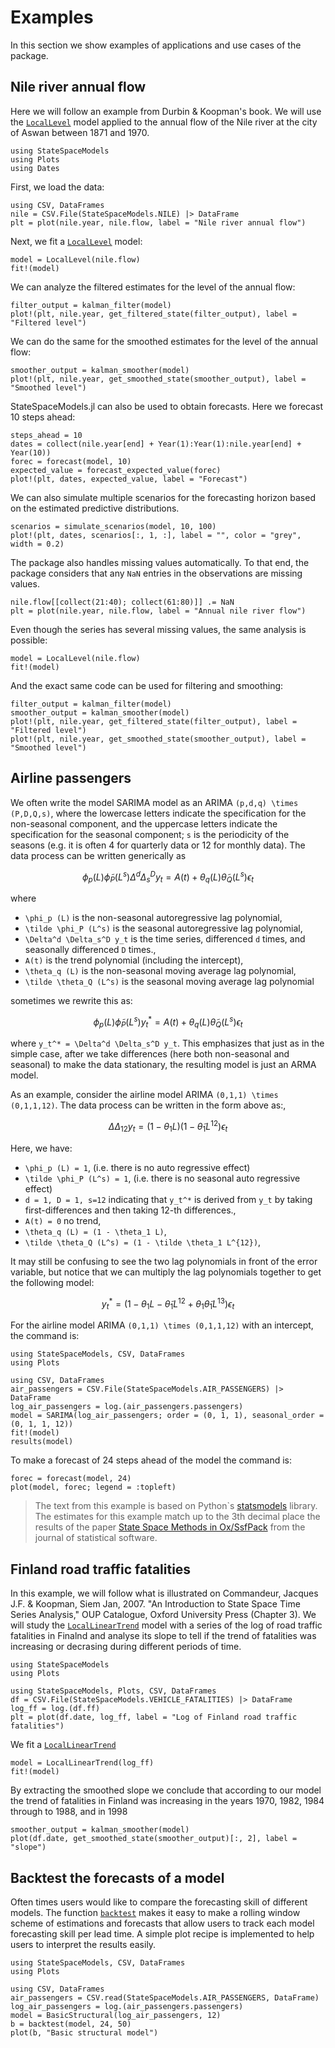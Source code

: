 # Examples

In this section we show examples of applications and use cases of the package.

## Nile river annual flow

Here we will follow an example from Durbin & Koopman's book. We will use the [`LocalLevel`](@ref) model applied to the annual flow of the Nile river at the city of Aswan between 1871 and 1970.

```@setup nile
using StateSpaceModels
using Plots
using Dates
```

First, we load the data:

```@example nile
using CSV, DataFrames
nile = CSV.File(StateSpaceModels.NILE) |> DataFrame
plt = plot(nile.year, nile.flow, label = "Nile river annual flow")
```

Next, we fit a [`LocalLevel`](@ref) model:

```@example nile
model = LocalLevel(nile.flow)
fit!(model)
```

We can analyze the filtered estimates for the level of the annual flow:

```@example nile
filter_output = kalman_filter(model)
plot!(plt, nile.year, get_filtered_state(filter_output), label = "Filtered level")
```

We can do the same for the smoothed estimates for the level of the annual flow:

```@example nile
smoother_output = kalman_smoother(model)
plot!(plt, nile.year, get_smoothed_state(smoother_output), label = "Smoothed level")
```

StateSpaceModels.jl can also be used to obtain forecasts. Here we forecast 10 steps ahead:

```@example nile
steps_ahead = 10
dates = collect(nile.year[end] + Year(1):Year(1):nile.year[end] + Year(10))
forec = forecast(model, 10)
expected_value = forecast_expected_value(forec)
plot!(plt, dates, expected_value, label = "Forecast")
```

We can also simulate multiple scenarios for the forecasting horizon based on the estimated predictive distributions.

```@example nile
scenarios = simulate_scenarios(model, 10, 100)
plot!(plt, dates, scenarios[:, 1, :], label = "", color = "grey", width = 0.2)
```

The package also handles missing values automatically. To that end, the package considers that any `NaN` entries in the observations are missing values.

```@example nile
nile.flow[[collect(21:40); collect(61:80)]] .= NaN
plt = plot(nile.year, nile.flow, label = "Annual nile river flow")
```

Even though the series has several missing values, the same analysis is possible:

```@example nile
model = LocalLevel(nile.flow)
fit!(model)
```

And the exact same code can be used for filtering and smoothing:

```@example nile
filter_output = kalman_filter(model)
smoother_output = kalman_smoother(model)
plot!(plt, nile.year, get_filtered_state(filter_output), label = "Filtered level")
plot!(plt, nile.year, get_smoothed_state(smoother_output), label = "Smoothed level")
```

## Airline passengers

We often write the model SARIMA model as an ARIMA ``(p,d,q) \times (P,D,Q,s)``, where the lowercase letters indicate the specification for the non-seasonal component, and the uppercase letters indicate the specification for the seasonal component; ``s`` is the periodicity of the seasons (e.g. it is often 4 for quarterly data or 12 for monthly data). The data process can be written generically as

```math
\begin{equation}
    \phi_p (L) \tilde \phi_P (L^s) \Delta^d \Delta_s^D y_t = A(t) + \theta_q (L) \tilde \theta_Q (L^s) \epsilon_t
\end{equation}
```

where
 * ``\phi_p (L)`` is the non-seasonal autoregressive lag polynomial,
 * ``\tilde \phi_P (L^s)`` is the seasonal autoregressive lag polynomial,
 * ``\Delta^d \Delta_s^D y_t`` is the time series, differenced ``d`` times, and seasonally differenced ``D`` times.,
 * ``A(t)`` is the trend polynomial (including the intercept),
 * ``\theta_q (L)`` is the non-seasonal moving average lag polynomial,
 * ``\tilde \theta_Q (L^s)`` is the seasonal moving average lag polynomial

sometimes we rewrite this as:

```math
\begin{equation}
    \phi_p (L) \tilde \phi_P (L^s) y_t^* = A(t) + \theta_q (L) \tilde \theta_Q (L^s) \epsilon_t
\end{equation}
```

where ``y_t^* = \Delta^d \Delta_s^D y_t``. This emphasizes that just as in the simple case, after we take differences (here both non-seasonal and seasonal) to make the data stationary, the resulting model is just an ARMA model.

As an example, consider the airline model ARIMA ``(0,1,1) \times (0,1,1,12)``. The data process can be written in the form above as:,

```math
\begin{equation}
    \Delta \Delta_{12} y_t = (1 - \theta_1 L) (1 - \tilde \theta_1 L^{12}) \epsilon_t
\end{equation}
```

Here, we have:

 * ``\phi_p (L) = 1``, (i.e. there is no auto regressive effect)
 * ``\tilde \phi_P (L^s) = 1``, (i.e. there is no seasonal auto regressive effect)
 * ``d = 1, D = 1, s=12`` indicating that ``y_t^*`` is derived from ``y_t`` by taking first-differences and then taking 12-th differences.,
 * ``A(t) = 0`` no trend,
 * ``\theta_q (L) = (1 - \theta_1 L)``,
 * ``\tilde \theta_Q (L^s) = (1 - \tilde \theta_1 L^{12})``,

It may still be confusing to see the two lag polynomials in front of the error variable, but notice that we can multiply the lag polynomials together to get the following model:

```math
\begin{equation}
    y_t^* = (1 - \theta_1 L - \tilde \theta_1 L^{12} + \theta_1 \tilde \theta_1 L^{13}) \epsilon_t
\end{equation}
```

For the airline model ARIMA ``(0,1,1) \times (0,1,1,12)`` with an intercept, the command is:

```@setup airline
using StateSpaceModels, CSV, DataFrames
using Plots
```

```@example airline
using CSV, DataFrames
air_passengers = CSV.File(StateSpaceModels.AIR_PASSENGERS) |> DataFrame
log_air_passengers = log.(air_passengers.passengers)
model = SARIMA(log_air_passengers; order = (0, 1, 1), seasonal_order = (0, 1, 1, 12))
fit!(model)
results(model)
```

To make a forecast of 24 steps ahead of the model the command is:
```@example airline
forec = forecast(model, 24)
plot(model, forec; legend = :topleft)
```
> The text from this example is based on Python`s [statsmodels](https://www.statsmodels.org/stable/examples/notebooks/generated/statespace_sarimax_stata.html) library.
> The estimates for this example match up to the 3th decimal place the results of the paper [State Space Methods in Ox/SsfPack](https://www.jstatsoft.org/article/view/v041i03) from the journal of statistical software.

## Finland road traffic fatalities

In this example, we will follow what is illustrated on Commandeur, Jacques J.F. & Koopman, 
Siem Jan, 2007. "An Introduction to State Space Time Series Analysis," OUP Catalogue, 
Oxford University Press (Chapter 3). We will study the [`LocalLinearTrend`](@ref) model with 
a series of the log of road traffic fatalities in Finalnd and analyse its slope to tell if
the trend of fatalities was increasing or decrasing during different periods of time.

```@setup fatalities
using StateSpaceModels
using Plots
```

```@example fatalities
using StateSpaceModels, Plots, CSV, DataFrames
df = CSV.File(StateSpaceModels.VEHICLE_FATALITIES) |> DataFrame
log_ff = log.(df.ff)
plt = plot(df.date, log_ff, label = "Log of Finland road traffic fatalities")
```

We fit a [`LocalLinearTrend`](@ref)

```@example fatalities
model = LocalLinearTrend(log_ff)
fit!(model)
```

By extracting the smoothed slope we conclude that according to our model the trend of fatalities 
in Finland was increasing in the years 1970, 1982, 1984 through to 1988, and in 1998

```@example fatalities
smoother_output = kalman_smoother(model)
plot(df.date, get_smoothed_state(smoother_output)[:, 2], label = "slope")
```

## Backtest the forecasts of a model

Often times users would like to compare the forecasting skill of different models. The function 
[`backtest`](@ref) makes it easy to make a rolling window scheme of estimations and forecasts 
that allow users to track each model forecasting skill per lead time. A simple plot recipe is
implemented to help users to interpret the results easily.

```@setup bt
using StateSpaceModels, CSV, DataFrames
using Plots
```

```@example bt
using CSV, DataFrames
air_passengers = CSV.read(StateSpaceModels.AIR_PASSENGERS, DataFrame)
log_air_passengers = log.(air_passengers.passengers)
model = BasicStructural(log_air_passengers, 12)
b = backtest(model, 24, 50)
plot(b, "Basic structural model")
```